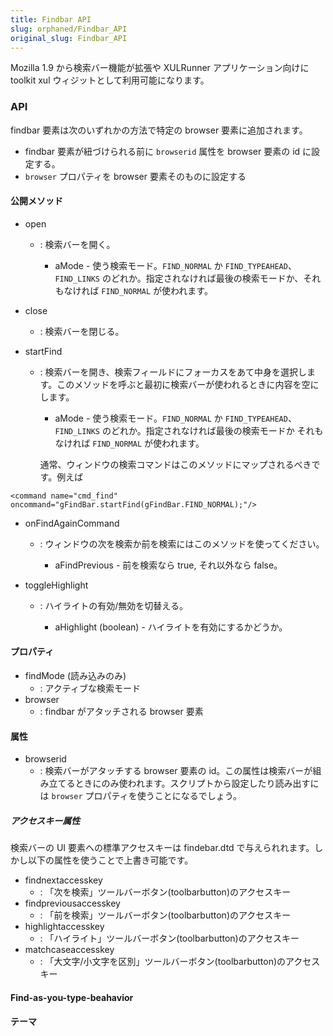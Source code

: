 ```yaml
---
title: Findbar API
slug: orphaned/Findbar_API
original_slug: Findbar_API
---
```


Mozilla 1.9 から検索バー機能が拡張や XULRunner アプリケーション向けに toolkit xul ウィジットとして利用可能になります。

### API

findbar 要素は次のいずれかの方法で特定の browser 要素に追加されます。

- findbar 要素が紐づけられる前に `browserid` 属性を browser 要素の id に設定する。
- `browser` プロパティを browser 要素そのものに設定する

#### 公開メソッド

- open

  - : 検索バーを開く。

    - aMode - 使う検索モード。`FIND_NORMAL` か `FIND_TYPEAHEAD`、`FIND_LINKS` のどれか。指定されなければ最後の検索モードか、それもなければ `FIND_NORMAL` が使われます。

- close
  - : 検索バーを閉じる。
- startFind
  - : 検索バーを開き、検索フィールドにフォーカスをあて中身を選択します。このメソッドを呼ぶと最初に検索バーが使われるときに内容を空にします。

    - aMode - 使う検索モード。`FIND_NORMAL` か `FIND_TYPEAHEAD`、`FIND_LINKS` のどれか。指定されなければ最後の検索モードか それもなければ `FIND_NORMAL` が使われます。

    通常、ウィンドウの検索コマンドはこのメソッドにマップされるべきです。例えば

```
<command name="cmd_find" oncommand="gFindBar.startFind(gFindBar.FIND_NORMAL);"/>
```

- onFindAgainCommand

  - : ウィンドウの次を検索か前を検索にはこのメソッドを使ってください。

    - aFindPrevious - 前を検索なら true, それ以外なら false。

<!---->

- toggleHighlight

  - : ハイライトの有効/無効を切替える。

    - aHighlight (boolean) - ハイライトを有効にするかどうか。

#### プロパティ

- findMode (読み込みのみ)
  - : アクティブな検索モード
- browser
  - : findbar がアタッチされる browser 要素

#### 属性

- browserid
  - : 検索バーがアタッチする browser 要素の id。この属性は検索バーが組み立てるときにのみ使われます。スクリプトから設定したり読み出すには `browser` プロパティを使うことになるでしょう。

##### アクセスキー属性

検索バーの UI 要素への標準アクセスキーは findebar.dtd で与えられれます。しかし以下の属性を使うことで上書き可能です。

- findnextaccesskey
  - : 「次を検索」ツールバーボタン(toolbarbutton)のアクセスキー
- findpreviousaccesskey
  - : 「前を検索」ツールバーボタン(toolbarbutton)のアクセスキー
- highlightaccesskey
  - : 「ハイライト」ツールバーボタン(toolbarbutton)のアクセスキー
- matchcaseaccesskey
  - : 「大文字/小文字を区別」ツールバーボタン(toolbarbutton)のアクセスキー

#### Find-as-you-type-beahavior

#### テーマ
